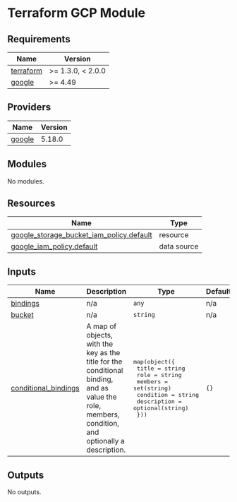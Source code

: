 # Terraform GCP Module

<!-- BEGINNING OF PRE-COMMIT-TERRAFORM DOCS HOOK -->
## Requirements

| Name | Version |
|------|---------|
| <a name="requirement_terraform"></a> [terraform](#requirement\_terraform) | >= 1.3.0, < 2.0.0 |
| <a name="requirement_google"></a> [google](#requirement\_google) | >= 4.49 |

## Providers

| Name | Version |
|------|---------|
| <a name="provider_google"></a> [google](#provider\_google) | 5.18.0 |

## Modules

No modules.

## Resources

| Name | Type |
|------|------|
| [google_storage_bucket_iam_policy.default](https://registry.terraform.io/providers/hashicorp/google/latest/docs/resources/storage_bucket_iam_policy) | resource |
| [google_iam_policy.default](https://registry.terraform.io/providers/hashicorp/google/latest/docs/data-sources/iam_policy) | data source |

## Inputs

| Name | Description | Type | Default | Required |
|------|-------------|------|---------|:--------:|
| <a name="input_bindings"></a> [bindings](#input\_bindings) | n/a | `any` | n/a | yes |
| <a name="input_bucket"></a> [bucket](#input\_bucket) | n/a | `string` | n/a | yes |
| <a name="input_conditional_bindings"></a> [conditional\_bindings](#input\_conditional\_bindings) | A map of objects, with the key as the title for the conditional binding, and as value the role, members, condition, and optionally a description. | <pre>map(object({<br>    title       = string<br>    role        = string<br>    members     = set(string)<br>    condition   = string<br>    description = optional(string)<br>  }))</pre> | `{}` | no |

## Outputs

No outputs.
<!-- END OF PRE-COMMIT-TERRAFORM DOCS HOOK -->
